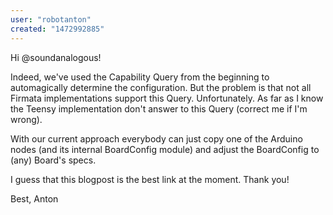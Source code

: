 ```yaml
---
user: "robotanton"
created: "1472992885"
---
```


Hi @soundanalogous!

Indeed, we've used the Capability Query from the beginning to automagically determine the configuration. But the problem is that not all Firmata implementations support this Query. Unfortunately. As far as I know the Teensy implementation don't answer to this Query (correct me if I'm wrong).

With our current approach everybody can just copy one of the Arduino nodes (and its internal BoardConfig module) and adjust the BoardConfig to (any) Board's specs.

I guess that this blogpost is the best link at the moment.
Thank you!

Best,
Anton
